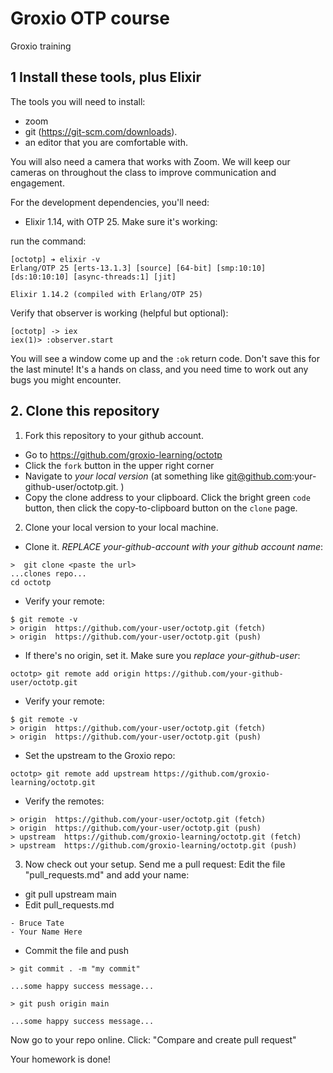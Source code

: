 # Groxio OTP course
Groxio training

## 1 Install these tools, plus Elixir

The tools you will need to install: 

- zoom 
- git (https://git-scm.com/downloads). 
- an editor that you are comfortable with. 

You will also need a camera that works with Zoom. We will keep our cameras on throughout the class to improve communication and engagement. 

For the development dependencies, you'll need: 

- Elixir 1.14, with OTP 25. Make sure it's working: 

run the command: 

```
[octotp] ➔ elixir -v
Erlang/OTP 25 [erts-13.1.3] [source] [64-bit] [smp:10:10] [ds:10:10:10] [async-threads:1] [jit]

Elixir 1.14.2 (compiled with Erlang/OTP 25)

```

Verify that observer is working (helpful but optional):

```
[octotp] -> iex
iex(1)> :observer.start
```

You will see a window come up and the `:ok` return code. Don't save this for the last minute! It's a hands on class, and you need time to work out any bugs you might encounter. 


## 2. Clone this repository

1. Fork this repository to your github account. 

- Go to https://github.com/groxio-learning/octotp
- Click the `fork` button in the upper right corner
- Navigate to *your local version* (at something like git@github.com:your-github-user/octotp.git. )
- Copy the clone address to your clipboard. Click the bright green `code` button, then click the copy-to-clipboard button on the `clone` page.

2. Clone your local version to your local machine. 

- Clone it. *REPLACE your-github-account with your github account name*:  

```
>  git clone <paste the url>
...clones repo...
cd octotp
```

- Verify your remote: 

```
$ git remote -v
> origin  https://github.com/your-user/octotp.git (fetch)
> origin  https://github.com/your-user/octotp.git (push)
```

- If there's no origin, set it. Make sure you *replace your-github-user*:

```
octotp> git remote add origin https://github.com/your-github-user/octotp.git
```

- Verify your remote: 

```
$ git remote -v
> origin  https://github.com/your-user/octotp.git (fetch)
> origin  https://github.com/your-user/octotp.git (push)
```

- Set the upstream to the Groxio repo:

```
octotp> git remote add upstream https://github.com/groxio-learning/octotp.git
```

- Verify the remotes: 

```
> origin  https://github.com/your-user/octotp.git (fetch)
> origin  https://github.com/your-user/octotp.git (push)
> upstream  https://github.com/groxio-learning/octotp.git (fetch)
> upstream  https://github.com/groxio-learning/octotp.git (push)
```

3. Now check out your setup. Send me a pull request: Edit the file "pull_requests.md" and add your name: 

- git pull upstream main
- Edit pull_requests.md

```
- Bruce Tate
- Your Name Here
```

- Commit the file and push

```
> git commit . -m "my commit"

...some happy success message...

> git push origin main

...some happy success message...
```

Now go to your repo online. Click: "Compare and create pull request" 

Your homework is done!
